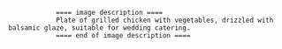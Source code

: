 
                ==== image description ====
                Plate of grilled chicken with vegetables, drizzled with balsamic glaze, suitable for wedding catering.
                ==== end of image description ====
                